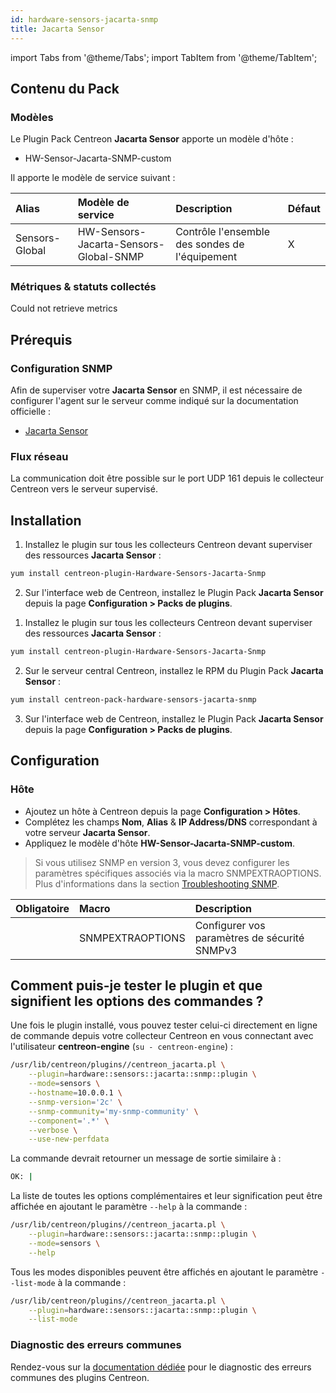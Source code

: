 ```yaml
---
id: hardware-sensors-jacarta-snmp
title: Jacarta Sensor
---
```

import Tabs from '@theme/Tabs';
import TabItem from '@theme/TabItem';


## Contenu du Pack

### Modèles

Le Plugin Pack Centreon **Jacarta Sensor** apporte un modèle d'hôte :

* HW-Sensor-Jacarta-SNMP-custom

Il apporte le modèle de service suivant :

| Alias          | Modèle de service                      | Description                                    | Défaut |
|:---------------|:---------------------------------------|:-----------------------------------------------|:-------|
| Sensors-Global | HW-Sensors-Jacarta-Sensors-Global-SNMP | Contrôle l'ensemble des sondes de l'équipement | X      |

### Métriques & statuts collectés

<Tabs groupId="sync">
<TabItem value="Sensors-Global" label="Sensors-Global">

Could not retrieve metrics

</TabItem>
</Tabs>

## Prérequis

### Configuration SNMP

Afin de superviser votre **Jacarta Sensor** en SNMP,  il est nécessaire de configurer l'agent sur le serveur comme indiqué sur la documentation officielle :
* [Jacarta Sensor](https://www.jacarta.com/support/resources/)

### Flux réseau

La communication doit être possible sur le port UDP 161 depuis le collecteur
Centreon vers le serveur supervisé.

## Installation

<Tabs groupId="sync">
<TabItem value="Online License" label="Online License">

1. Installez le plugin sur tous les collecteurs Centreon devant superviser des ressources **Jacarta Sensor** :

```bash
yum install centreon-plugin-Hardware-Sensors-Jacarta-Snmp
```

2. Sur l'interface web de Centreon, installez le Plugin Pack **Jacarta Sensor** depuis la page **Configuration > Packs de plugins**.

</TabItem>
<TabItem value="Offline License" label="Offline License">

1. Installez le plugin sur tous les collecteurs Centreon devant superviser des ressources **Jacarta Sensor** :

```bash
yum install centreon-plugin-Hardware-Sensors-Jacarta-Snmp
```

2. Sur le serveur central Centreon, installez le RPM du Plugin Pack **Jacarta Sensor** :

```bash
yum install centreon-pack-hardware-sensors-jacarta-snmp
```

3. Sur l'interface web de Centreon, installez le Plugin Pack **Jacarta Sensor** depuis la page **Configuration > Packs de plugins**.

</TabItem>
</Tabs>

## Configuration

### Hôte

* Ajoutez un hôte à Centreon depuis la page **Configuration > Hôtes**.
* Complétez les champs **Nom**, **Alias** & **IP Address/DNS** correspondant à votre serveur **Jacarta Sensor**.
* Appliquez le modèle d'hôte **HW-Sensor-Jacarta-SNMP-custom**.

> Si vous utilisez SNMP en version 3, vous devez configurer les paramètres spécifiques associés via la macro SNMPEXTRAOPTIONS.
> Plus d'informations dans la section [Troubleshooting SNMP](../getting-started/how-to-guides/troubleshooting-plugins.md#snmpv3-options-mapping).

| Obligatoire | Macro            | Description                                  |
|:------------|:-----------------|:---------------------------------------------|
|             | SNMPEXTRAOPTIONS | Configurer vos paramètres de sécurité SNMPv3 |

## Comment puis-je tester le plugin et que signifient les options des commandes ?

Une fois le plugin installé, vous pouvez tester celui-ci directement en ligne
de commande depuis votre collecteur Centreon en vous connectant avec
l'utilisateur **centreon-engine** (`su - centreon-engine`) :

```bash
/usr/lib/centreon/plugins//centreon_jacarta.pl \
    --plugin=hardware::sensors::jacarta::snmp::plugin \
    --mode=sensors \
    --hostname=10.0.0.1 \
    --snmp-version='2c' \
    --snmp-community='my-snmp-community' \
    --component='.*' \
    --verbose \
    --use-new-perfdata
```

La commande devrait retourner un message de sortie similaire à :

```bash
OK: | 
```

La liste de toutes les options complémentaires et leur signification peut être
affichée en ajoutant le paramètre `--help` à la commande :

```bash
/usr/lib/centreon/plugins//centreon_jacarta.pl \
    --plugin=hardware::sensors::jacarta::snmp::plugin \
    --mode=sensors \
    --help
```

Tous les modes disponibles peuvent être affichés en ajoutant le paramètre
`--list-mode` à la commande :

```bash
/usr/lib/centreon/plugins//centreon_jacarta.pl \
    --plugin=hardware::sensors::jacarta::snmp::plugin \
    --list-mode
```

### Diagnostic des erreurs communes

Rendez-vous sur la [documentation dédiée](../getting-started/how-to-guides/troubleshooting-plugins.md)
pour le diagnostic des erreurs communes des plugins Centreon.